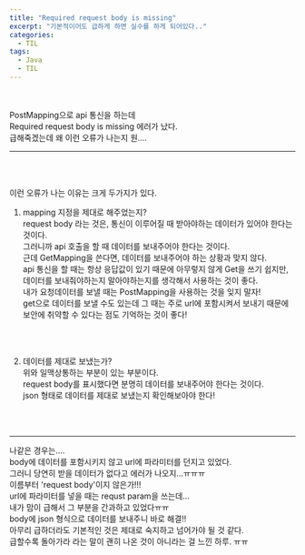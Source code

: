 ```yaml
---
title: "Required request body is missing"
excerpt: "기본적이어도 급하게 하면 실수를 하게 되어있다.."
categories:
  - TIL
tags:
  - Java
  - TIL
---
```


<br><br>
PostMapping으로 api 통신을 하는데  
Required request body is missing 에러가 났다.  
급해죽겠는데 왜 이런 오류가 나는지 원....

---

<br><br>

이런 오류가 나는 이유는 크게 두가지가 있다.

1. mapping 지정을 제대로 해주었는지?  
   request body 라는 것은, 통신이 이루어질 때 받아야하는 데이터가 있어야 한다는 것이다.  
   그러니까 api 호출을 할 때 데이터를 보내주어야 한다는 것이다.  
   근데 GetMapping을 쓴다면, 데이터를 보내주어야 하는 상황과 맞지 않다.  
   api 통신을 할 때는 항상 응답값이 있기 때문에 아무렇지 않게 Get을 쓰기 쉽지만,  
   데이터를 보내줘야하는지 말아야하는지를 생각해서 사용하는 것이 좋다.  
   내가 요청데이터를 보낼 때는 PostMapping을 사용하는 것을 잊지 말자!  
   get으로 데이터를 보낼 수도 있는데 그 때는 주로 url에 포함시켜서 보내기 때문에  
   보안에 취약할 수 있다는 점도 기억하는 것이 좋다!

<br><br>

2. 데이터를 제대로 보냈는가?  
   위와 일맥상통하는 부분이 있는 부분이다.  
   request body를 표시했다면 분명히 데이터를 보내주어야 한다는 것이다.  
   json 형태로 데이터를 제대로 보냈는지 확인해보아야 한다!

<br><br>

---

나같은 경우는....  
body에 데이터를 포함시키지 않고 url에 파라미터를 던지고 있었다.  
그러니 당연히 받을 데이터가 없다고 에러가 나오지...ㅠㅠㅠ  
이름부터 'request body'이지 않은가!!!  
url에 파라미터를 넣을 때는 requst param을 쓰는데...  
내가 맘이 급해서 그 부분을 간과하고 있었다ㅠㅠ  
body에 json 형식으로 데이터를 보내주니 바로 해결!!  
아무리 급하더라도 기본적인 것은 제대로 숙지하고 넘어가야 될 것 같다.  
급할수록 돌아가라 라는 말이 괜히 나온 것이 아니라는 걸 느낀 하루. ㅠㅠ
